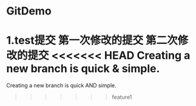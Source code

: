 # GitDemo
1.test提交
第一次修改的提交
第二次修改的提交
<<<<<<< HEAD
Creating a new branch is quick & simple.
=======
Creating a new branch is quick AND simple.
>>>>>>> feature1
